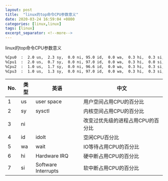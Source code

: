 ```yaml
---
layout: post
title:  "linux的top命令CPU参数意义"
date: 2020-03-24 16:59:04 +0800
categories: [linux,linux]
tags: [linux]
excerpt_separator: <!--more-->
---
```

linux的top命令CPU参数意义
<!--more-->

```bash
%Cpu0  :  2.0 us,  2.3 sy,  0.0 ni, 95.0 id,  0.0 wa,  0.3 hi,  0.3 si,  0.0 st
%Cpu1  :  2.0 us,  0.7 sy,  0.0 ni, 97.0 id,  0.0 wa,  0.3 hi,  0.0 si,  0.0 st
%Cpu2  :  1.0 us,  1.7 sy,  0.0 ni, 96.6 id,  0.0 wa,  0.3 hi,  0.3 si,  0.0 st
%Cpu3  :  1.0 us,  1.3 sy,  0.0 ni, 97.0 id,  0.0 wa,  0.3 hi,  0.3 si,  0.0 st
```

| No. | 类型 | 英语                | 中文                              |
|-----|------|---------------------|-----------------------------------|
| 1   | us   | user space          | 用户空间占用CPU的百分比           |
| 2   | sy   | sysctl              | 内核空间占用CPU的百分比           |
| 3   | ni   |                     | 改变过优先级的进程占用CPU的百分比 |
| 4   | id   | idolt               | 空闲CPU百分比                     |
| 5   | wa   | wait                | IO等待占用CPU的百分比             |
| 6   | hi   | Hardware IRQ        | 硬中断占用CPU的百分比             |
| 7   | si   | Software Interrupts | 软中断占用CPU的百分比             |